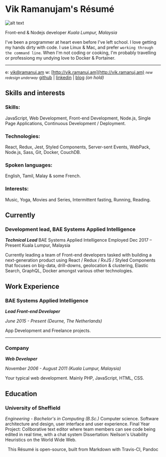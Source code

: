 # Vik Ramanujam's Résumé

![alt text][logo]

Front-end & Nodejs developer
_Kuala Lumpur, Malaysia_

I've been a programmer at heart even before I've left school. I love getting my hands dirty with code. I use Linux & Mac, and prefer `working through the command line`. When I'm not coding or cooking, I'm probably travelling or professiong my undying love to Docker & Portainer.

----------

e: [vik@ramanuj.am](vik@ramanuj.am)
w: [http://vik.ramanuj.am](http://vik.ramanuj.am) <small>_new redesign underway_</small>
[github](https://github.com/piggyslasher) | [linkedin](https://linkedin.com/in/thevikram) | [blog](https://web.archive.org/web/20120615003016/http://www.techgarten.com/) _(on hold)_

## Skills and interests

### Skills:
JavaScript, Web Development, Front-end Development, Node.js, Single Page Applications, Continuous Development / Deployment.

### Technologies:
React, Redux, Jest, Styled Components, Server-sent Events, WebPack, Node.js, Sass, Git, Docker, CouchDB.

### Spoken languages:
English, Tamil, Malay & some French.

### Interests:
Music, Yoga, Movies and Series, Intermittent fasting, Running, Reading.

## Currently

### Development lead, BAE Systems Applied Intelligence
_**Technical Lead**_
BAE Systems Applied Intelligence
Employed Dec 2017 – Present
Kuala Lumpur, Malaysia

Currently leading a team of Front-end developers tasked with building a next-generation product using React / Redux / RxJS / Styled Components that focuses on big-data, drill-downs, geolocation & clustering, Elastic Search, GraphQL, Docker amongst various other technologies.

## Work Experience

### BAE Systems Applied Intelligence
_**Lead Front-end Developer**_

_June 2015 - Present (Deurne, The Netherlands)_

App Development and Freelance projects.

---

### Company
_**Web Developer**_

_November 2006 - August 2011 (Kuala Lumpur, Malaysia)_

Your typical web development. Mainly PHP, JavaScript, HTML, CSS.

## Education

### University of Sheffield
_Engineering - Bachelor's in Computing (B.Sc.)_
Computer science. Software architecture and design, user interface and user experience.
Final Year Project: Collborative text editor where team members can see code being edited in real time, with a chat system
Dissertation: Neilson's Usability Heuristics on the World Wide Web.

<center>
This Résumé is open-source, built from Markdown with Travis-CI, Pandoc
</center>


[logo]: http://www.vik.ramanuj.am/img/profile.png "Vik Ramanujam's Avatar"
<!--stackedit_data:
eyJoaXN0b3J5IjpbLTEyNDE3MTc0OSw1NDkzOTg3ODksNzk5Mz
Q2NDA5LDM5NDg1MjAzLDc5OTM0NjQwOSwzOTQ4NTIwMyw3OTkz
NDY0MDksNzk5MzQ2NDA5LDEwMDI4ODg3OTEsOTIwNzEwMTQ1LD
Y1NDkzNDMyOSwyMDQ0NTU1NzM2XX0=
-->